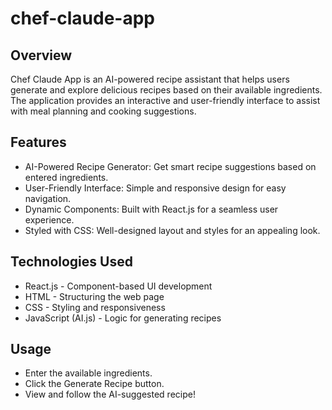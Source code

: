 # chef-claude-app
<h2>Overview</h2>
<p>Chef Claude App is an AI-powered recipe assistant that helps users generate and explore delicious recipes based on their available ingredients. The application provides an interactive and user-friendly interface to assist with meal planning and cooking suggestions.</p>

<h2>Features</h2>
<ul>
  <li>AI-Powered Recipe Generator: Get smart recipe suggestions based on entered ingredients.</li>
  <li>User-Friendly Interface: Simple and responsive design for easy navigation.</li>
  <li>Dynamic Components: Built with React.js for a seamless user experience.</li>
  <li>Styled with CSS: Well-designed layout and styles for an appealing look.</li>
</ul>

<h2>Technologies Used</h2>
<ul>
  <li>React.js - Component-based UI development</li>
  <li>HTML - Structuring the web page</li>
  <li>CSS - Styling and responsiveness</li>
  <li>JavaScript (AI.js) - Logic for generating recipes</li>
</ul>

<h2>Usage</h2>
<ul>
  <li>Enter the available ingredients.</li>
  <li>Click the Generate Recipe button.</li>
  <li>View and follow the AI-suggested recipe!</li>
</ul>
